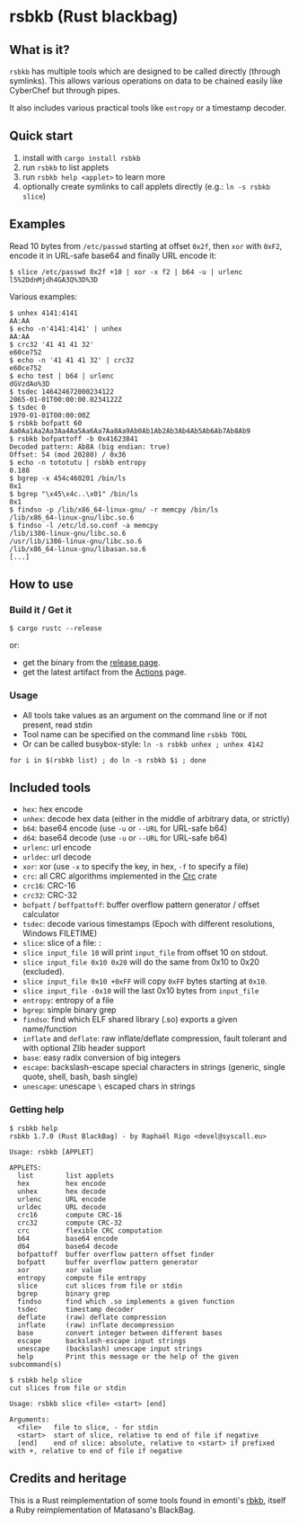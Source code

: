 # rsbkb (Rust blackbag)

## What is it?

`rsbkb` has multiple tools which are designed to be called directly (through
symlinks). This allows various operations on data to be chained easily like
CyberChef but through pipes.

It also includes various practical tools like `entropy` or a timestamp decoder.


## Quick start

1. install with `cargo install rsbkb`
2. run `rsbkb` to list applets
3. run `rsbkb help <applet>` to learn more
4. optionally create symlinks to call applets directly (e.g.: `ln -s rsbkb slice`)

## Examples

Read 10 bytes from `/etc/passwd` starting at offset `0x2f`, then `xor` with
`0xF2`, encode it in URL-safe base64 and finally URL encode it:

```
$ slice /etc/passwd 0x2f +10 | xor -x f2 | b64 -u | urlenc
l5%2DdnMjdh4GA3Q%3D%3D
```

Various examples:

```
$ unhex 4141:4141
AA:AA
$ echo -n'4141:4141' | unhex
AA:AA
$ crc32 '41 41 41 32'
e60ce752
$ echo -n '41 41 41 32' | crc32
e60ce752
$ echo test | b64 | urlenc
dGVzdAo%3D
$ tsdec 146424672000234122
2065-01-01T00:00:00.0234122Z
$ tsdec 0
1970-01-01T00:00:00Z
$ rsbkb bofpatt 60
Aa0Aa1Aa2Aa3Aa4Aa5Aa6Aa7Aa8Aa9Ab0Ab1Ab2Ab3Ab4Ab5Ab6Ab7Ab8Ab9
$ rsbkb bofpattoff -b 0x41623841
Decoded pattern: Ab8A (big endian: true)
Offset: 54 (mod 20280) / 0x36
$ echo -n tototutu | rsbkb entropy
0.188
$ bgrep -x 454c460201 /bin/ls
0x1
$ bgrep "\x45\x4c..\x01" /bin/ls
0x1
$ findso -p /lib/x86_64-linux-gnu/ -r memcpy /bin/ls
/lib/x86_64-linux-gnu/libc.so.6
$ findso -l /etc/ld.so.conf -a memcpy
/lib/i386-linux-gnu/libc.so.6
/usr/lib/i386-linux-gnu/libc.so.6
/lib/x86_64-linux-gnu/libasan.so.6
[...]
```

## How to use

### Build it / Get it

```
$ cargo rustc --release
```

or:

* get the binary from the [release page](https://github.com/trou/rsbkb/releases).
* get the latest artifact from the [Actions](https://github.com/trou/rsbkb/actions) page.

### Usage


* All tools take values as an argument on the command line or if not present, read stdin
* Tool name can be specified on the command line `rsbkb TOOL`
* Or can be called busybox-style: `ln -s rsbkb unhex ; unhex 4142`

```
for i in $(rsbkb list) ; do ln -s rsbkb $i ; done
```

## Included tools

* `hex`: hex encode
* `unhex`: decode hex data (either in the middle of arbitrary data, or strictly)
* `b64`: base64 encode (use `-u` or `--URL` for URL-safe b64)
* `d64`: base64 decode (use `-u` or `--URL` for URL-safe b64)
* `urlenc`: url encode
* `urldec`: url decode
* `xor`: xor (use `-x` to specify the key, in hex, `-f` to specify a file)
* `crc`: all CRC algorithms implemented in the [Crc](https://docs.rs/crc/2.1.0/crc/) crate
* `crc16`: CRC-16
* `crc32`: CRC-32
* `bofpatt` / `boffpattoff`: buffer overflow pattern generator / offset calculator
* `tsdec`: decode various timestamps (Epoch with different resolutions, Windows FILETIME)
* `slice`: slice of a file: :
 * `slice input_file 10` will print `input_file` from offset 10 on stdout.
 * `slice input_file 0x10 0x20` will do the same from 0x10 to 0x20 (excluded).
 * `slice input_file 0x10 +0xFF` will copy `0xFF` bytes starting at `0x10`.
 * `slice input_file -0x10` will the last 0x10 bytes from `input_file`
* `entropy`: entropy of a file
* `bgrep`: simple binary grep
* `findso`: find which ELF shared library (.so) exports a given name/function
* `inflate` and `deflate`: raw inflate/deflate compression, fault tolerant and with optional Zlib header support
* `base`: easy radix conversion of big integers
* `escape`: backslash-escape special characters in strings (generic, single quote, shell, bash, bash single)
* `unescape`: unescape `\` escaped chars in strings 

### Getting help

```console
$ rsbkb help
rsbkb 1.7.0 (Rust BlackBag) - by Raphaël Rigo <devel@syscall.eu>

Usage: rsbkb [APPLET]

APPLETS:
  list        list applets
  hex         hex encode
  unhex       hex decode
  urlenc      URL encode
  urldec      URL decode
  crc16       compute CRC-16
  crc32       compute CRC-32
  crc         flexible CRC computation
  b64         base64 encode
  d64         base64 decode
  bofpattoff  buffer overflow pattern offset finder
  bofpatt     buffer overflow pattern generator
  xor         xor value
  entropy     compute file entropy
  slice       cut slices from file or stdin
  bgrep       binary grep
  findso      find which .so implements a given function
  tsdec       timestamp decoder
  deflate     (raw) deflate compression
  inflate     (raw) inflate decompression
  base        convert integer between different bases
  escape      backslash-escape input strings
  unescape    (backslash) unescape input strings
  help        Print this message or the help of the given subcommand(s)

$ rsbkb help slice
cut slices from file or stdin

Usage: rsbkb slice <file> <start> [end]

Arguments:
  <file>   file to slice, - for stdin
  <start>  start of slice, relative to end of file if negative
  [end]    end of slice: absolute, relative to <start> if prefixed with +, relative to end of file if negative
```

## Credits and heritage

This is a Rust reimplementation of some tools found in emonti's
[rbkb](https://github.com/emonti/rbkb), itself a Ruby reimplementation of
Matasano's BlackBag.
